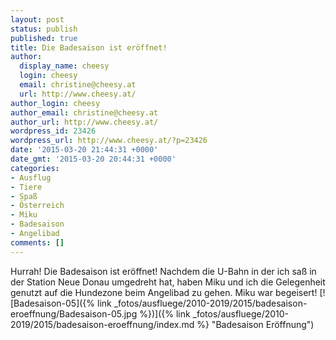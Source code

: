 ```yaml
---
layout: post
status: publish
published: true
title: Die Badesaison ist eröffnet!
author:
  display_name: cheesy
  login: cheesy
  email: christine@cheesy.at
  url: http://www.cheesy.at/
author_login: cheesy
author_email: christine@cheesy.at
author_url: http://www.cheesy.at/
wordpress_id: 23426
wordpress_url: http://www.cheesy.at/?p=23426
date: '2015-03-20 21:44:31 +0000'
date_gmt: '2015-03-20 20:44:31 +0000'
categories:
- Ausflug
- Tiere
- Spaß
- Österreich
- Miku
- Badesaison
- Angelibad
comments: []
---
```

Hurrah! Die Badesaison ist eröffnet! Nachdem die U-Bahn in der ich saß in der Station Neue Donau umgedreht hat, haben Miku und ich die Gelegenheit genutzt auf die Hundezone beim Angelibad zu gehen. Miku war begeisert!
[![Badesaison-05]({% link _fotos/ausfluege/2010-2019/2015/badesaison-eroeffnung/Badesaison-05.jpg %})]({% link _fotos/ausfluege/2010-2019/2015/badesaison-eroeffnung/index.md %} "Badesaison Eröffnung")
